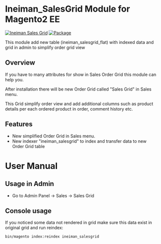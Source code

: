 # Ineiman_SalesGrid Module for Magento2 EE

[![Ineiman Sales Grid](https://img.shields.io/badge/version-2.4.6.0-green.svg)](https://github.com/illyaneiman/magento2-sales-grid.git)
[![Package](https://img.shields.io/badge/package-2.4.6.0-blue.svg)](https://github.com/illyaneiman/magento2-sales-grid.git)

This module add new table (ineiman_salesgrid_flat) with indexed data and grid in admin to simplify order grid view

## Overview
If you have to many attributes for show in Sales Order Grid this module can help you.

After installation there will be new Order Grid called "Sales Grid" in Sales menu.

This Grid simplify order view and add additional columns such as product details per each ordered product in order, comment history etc.

## Features
- New simplified Order Grid in Sales menu.
- New indexer "ineiman_salesgrid" to index and transfer data to new Order Grid table

# User Manual
## Usage in Admin

- Go to Admin Panel -> Sales -> Sales Grid

## Console usage
If you noticed some data not rendered in grid make sure this data exist in original grid and run reindex:

```bin/magento index:reindex ineiman_salesgrid```
